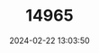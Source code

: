 ---
title: "14965"
category: "Nyctimene major"
draft: false
date: 2024-02-22 13:03:50
languages:
  English: ["Dobson's Tube-nosed Bat", "Island Tube-nosed Fruit Bat", "Island Tube-nosed Bat"]
---